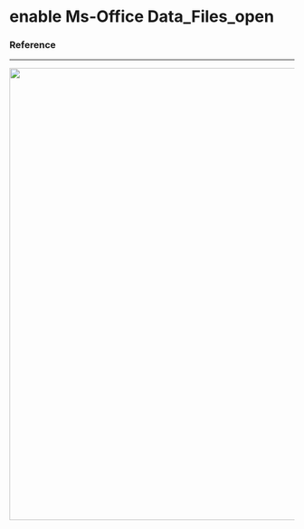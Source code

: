 <h1 align="left">enable Ms-Office Data_Files_open
<br>
  
 ### Reference
 
  ---
<img align="center" src="https://user-images.githubusercontent.com/132028878/237063403-2dac2bdc-39f9-46d5-8bac-faccdca59b9c.png" width=800 />
